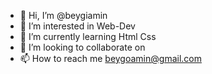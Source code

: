 - 👋 Hi, I’m @beygiamin
- 👀 I’m interested in Web-Dev
- 🌱 I’m currently learning Html Css
- 💞️ I’m looking to collaborate on 
- 📫 How to reach me beygoamin@gmail.com

<!---
beygiamin/beygiamin is a ✨ special ✨ repository because its `README.md` (this file) appears on your GitHub profile.
You can click the Preview link to take a look at your changes.
--->
